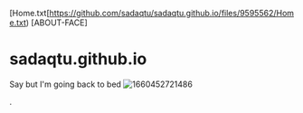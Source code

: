 [Home.txt[https://github.com/sadaqtu/sadaqtu.github.io/files/9595562/Home.txt)
[ABOUT-FACE]
# sadaqtu.github.io
Say but I'm going back to bed
![1660452721486](https://user-images.githubusercontent.com/111323368/190932917-d0ee5138-1da9-4f58-abc2-32bc03d847ba.png)

.
